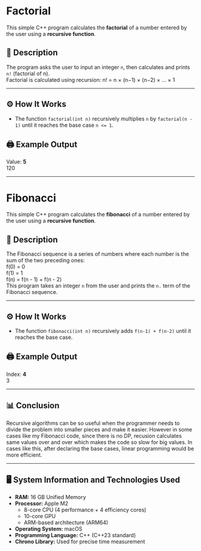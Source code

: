 # Factorial

This simple C++ program calculates the **factorial** of a number entered by the user using a **recursive function**.

## 📌 Description

The program asks the user to input an integer `n`, then calculates and prints `n!` (factorial of n).  
Factorial is calculated using recursion: n! = n × (n−1) × (n−2) × ... × 1

---

## ⚙️ How It Works

- The function `factorial(int n)` recursively multiplies `n` by `factorial(n - 1)` until it reaches the base case `n <= 1`.

## 🖨️ Example Output

Value: **5**  
120 

---

# Fibonacci

This simple C++ program calculates the **fibonacci** of a number entered by the user using a **recursive function**.

## 📌 Description

The Fibonacci sequence is a series of numbers where each number is the sum of the two preceding ones:  
f(0) = 0  
f(1) = 1  
f(n) = f(n - 1) + f(n - 2)  
This program takes an integer `n` from the user and prints the `n.` term of the Fibonacci sequence.

---

## ⚙️ How It Works

- The function `fibonacci(int n)` recursively adds `f(n-1) + f(n-2)` until it reaches the base case.

## 🖨️ Example Output

Index: **4**  
3

---

## 📊 Conclusion

Recursive algorithms can be so useful when the programmer needs to divide the problem into smaller pieces and make it easier. However in some cases like my Fibonacci code, since there is no DP, recusion calculates same values over and over which makes the code so slow for big values. In cases like this, after declaring the base cases, linear programming would be more efficient.

---

## 🖥️ System Information and Technologies Used

- **RAM:** 16 GB Unified Memory  
- **Processor:** Apple M2  
  - 8-core CPU (4 performance + 4 efficiency cores)  
  - 10-core GPU  
  - ARM-based architecture (ARM64)  
- **Operating System:** macOS
- **Programming Language:** C++ (C++23 standard)
- **Chrono Library:** Used for precise time measurement
